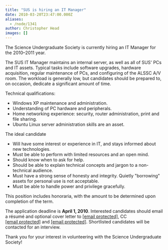```yaml
---
title: "SUS is hiring an IT Manager"
date: 2010-03-20T23:47:00.000Z
aliases:
  - /node/1341
author: Christopher Head
images: []
---
```


<div class="field field-name-body field-type-text-with-summary field-label-hidden"><div class="field-items"><div class="field-item even"><p>The Science Undergraduate Society is currently hiring an IT Manager for the 2010&#x2013;2011 year.</p>
<p>The SUS IT Manager maintains an internal server, as well as all of SUS&apos; PCs and IT assets. Typical tasks include software upgrades, hardware acquisition, regular maintenance of PCs, and configuring of the ALSSC A/V room. The workload is generally low, but candidates should be prepared to, on occasion, dedicate a significant amount of time.</p>
<p>Technical qualifications:</p>
<ul>
<li>Windows XP maintenance and administration.</li>
<li>Understanding of PC hardware and peripherals.</li>
<li>Home networking experience: security, router administration, print and file sharing.</li>
<li>Ubuntu Linux server administration skills are an asset.</li>
</ul>
<p>The ideal candidate</p>
<ul>
<li>Will have some interest or experience in IT, and stays informed about new technologies.</li>
<li>Must be able to perform with limited resources and an open mind.</li>
<li>Should know when to ask for help.</li>
<li>Should be able to explain technical concepts and jargon to a non-technical audience.</li>
<li>Must have a strong sense of honesty and integrity. Quietly &quot;borrowing&quot; assets for personal use is not acceptable.</li>
<li>Must be able to handle power and privilege gracefully.</li>
</ul>
<p>This position includes honoraria, with the amount to be determined upon completion of the term.</p>
<p>The application deadline is <strong>April 1, 2010</strong>. Interested candidates should email a r&#xE9;sum&#xE9; and optional cover letter to <a href="/cdn-cgi/l/email-protection#9cebf9fef1fdefe8f9eedcefe9efb2e9feffb2fffd"><span class="__cf_email__" data-cfemail="097e6c6b64687a7d6c7b497a7c7a277c6b6a276a68">[email&#xA0;protected]</span></a>, CC <a href="/cdn-cgi/l/email-protection#f8999c959196918b8c8a998c919796d68b8d8bb89f95999194d69b9795"><span class="__cf_email__" data-cfemail="caabaea7a3a4a3b9beb8abbea3a5a4e4b9bfb98aada7aba3a6e4a9a5a7">[email&#xA0;protected]</span></a> and <a href="/cdn-cgi/l/email-protection#1f7d727e717e787a6d316c6a6c5f78727e7673317c7072"><span class="__cf_email__" data-cfemail="f1939c909f90969483df828482b1969c90989ddf929e9c">[email&#xA0;protected]</span></a>. Shortlisted candidates will be contacted for an interview.</p>
<p>Thank you for your interest in volunteering with the Science Undergraduate Society!</p>
</div></div></div>    <footer>
          </footer>
